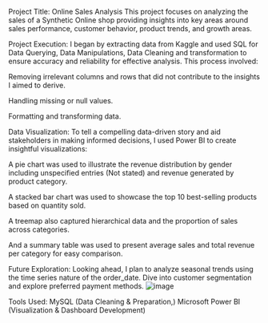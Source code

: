 Project Title: Online Sales Analysis
This project focuses on analyzing the sales of a Synthetic Online shop providing insights into key areas around sales performance, customer behavior, product trends, and growth areas.

Project Execution:
I began by extracting data from Kaggle and used SQL for Data Querying, Data Manipulations, Data Cleaning and transformation to ensure accuracy and reliability for effective analysis. This process involved:

Removing irrelevant columns and rows that did not contribute to the insights I aimed to derive.

Handling missing or null values.

Formatting and transforming data.

Data Visualization:
To tell a compelling data-driven story and aid stakeholders in making informed decisions, I used Power BI to create insightful visualizations:

A pie chart was used to illustrate the revenue distribution by gender including unspecified entries (Not stated) and revenue generated by product category.

A stacked bar chart was used to showcase the top 10 best-selling products based on quantity sold.

A treemap also captured hierarchical data and the proportion of sales across categories.

And a summary table was used to present average sales and total revenue per category for easy comparison.

Future Exploration:
Looking ahead, I plan to analyze seasonal trends using the time series nature of the order_date. Dive into customer segmentation and explore preferred payment methods.
![image](https://github.com/user-attachments/assets/588b5941-a219-4543-bbc9-78e358627d12)

 

Tools Used:
MySQL (Data Cleaning & Preparation,)
Microsoft Power BI (Visualization & Dashboard Development)


